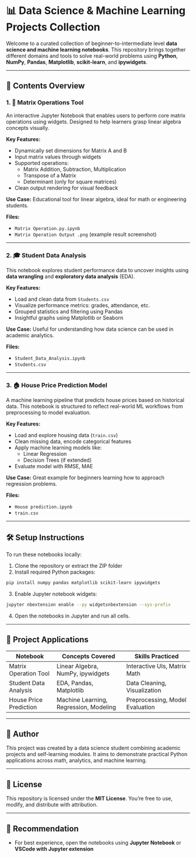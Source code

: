 # 📊 Data Science & Machine Learning Projects Collection

Welcome to a curated collection of beginner-to-intermediate level **data science and machine learning notebooks**. This repository brings together different domains and tools to solve real-world problems using **Python**, **NumPy**, **Pandas**, **Matplotlib**, **scikit-learn**, and **ipywidgets**.

---

## 📁 Contents Overview

### 1. 🧮 Matrix Operations Tool
An interactive Jupyter Notebook that enables users to perform core matrix operations using widgets. Designed to help learners grasp linear algebra concepts visually.

**Key Features:**
- Dynamically set dimensions for Matrix A and B
- Input matrix values through widgets
- Supported operations:
  - Matrix Addition, Subtraction, Multiplication
  - Transpose of a Matrix
  - Determinant (only for square matrices)
- Clean output rendering for visual feedback

**Use Case:** Educational tool for linear algebra, ideal for math or engineering students.

**Files:**
- `Matrix Operation.py.ipynb`
- `Matrix Operation Output .png` (example result screenshot)

---

### 2. 🎓 Student Data Analysis

This notebook explores student performance data to uncover insights using **data wrangling** and **exploratory data analysis** (EDA).

**Key Features:**
- Load and clean data from `Students.csv`
- Visualize performance metrics: grades, attendance, etc.
- Grouped statistics and filtering using Pandas
- Insightful graphs using Matplotlib or Seaborn

**Use Case:** Useful for understanding how data science can be used in academic analytics.

**Files:**
- `Student_Data_Analysis.ipynb`
- `Students.csv`

---

### 3. 🏠 House Price Prediction Model

A machine learning pipeline that predicts house prices based on historical data. This notebook is structured to reflect real-world ML workflows from preprocessing to model evaluation.

**Key Features:**
- Load and explore housing data (`train.csv`)
- Clean missing data, encode categorical features
- Apply machine learning models like:
  - Linear Regression
  - Decision Trees (if extended)
- Evaluate model with RMSE, MAE

**Use Case:** Great example for beginners learning how to approach regression problems.

**Files:**
- `House prediction.ipynb`
- `train.csv`

---

## 🛠 Setup Instructions

To run these notebooks locally:

1. Clone the repository or extract the ZIP folder
2. Install required Python packages:

```bash
pip install numpy pandas matplotlib scikit-learn ipywidgets
```

3. Enable Jupyter notebook widgets:

```bash
jupyter nbextension enable --py widgetsnbextension --sys-prefix
```

4. Open the notebooks in Jupyter and run all cells.

---

## 🚀 Project Applications

| Notebook                   | Concepts Covered                        | Skills Practiced                    |
|----------------------------|------------------------------------------|-------------------------------------|
| Matrix Operation Tool      | Linear Algebra, NumPy, ipywidgets        | Interactive UIs, Matrix Math        |
| Student Data Analysis      | EDA, Pandas, Matplotlib                  | Data Cleaning, Visualization        |
| House Price Prediction     | Machine Learning, Regression, Modeling   | Preprocessing, Model Evaluation     |

---

## 🧠 Author

This project was created by a data science student combining academic projects and self-learning modules. It aims to demonstrate practical Python applications across math, analytics, and machine learning.

---

## 📃 License

This repository is licensed under the **MIT License**. You’re free to use, modify, and distribute with attribution.

---

## 📌 Recommendation

- For best experience, open the notebooks using **Jupyter Notebook** or **VSCode with Jupyter extension**
